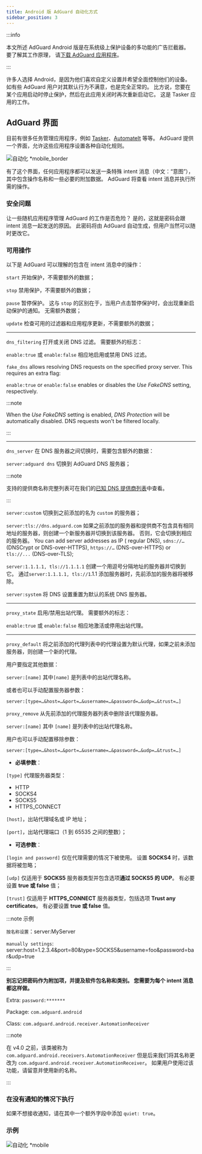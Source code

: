 ```yaml
---
title: Android 版 AdGuard 自动化方式
sidebar_position: 3
---
```


:::info

本文所述 AdGuard Android 版是在系统级上保护设备的多功能的广告拦截器。 要了解其工作原理， 请[下载 AdGuard 应用程序](https://agrd.io/download-kb-adblock)。

:::

许多人选择 Android，是因为他们喜欢自定义设置并希望全面控制他们的设备。 如有些 AdGuard 用户对其默认行为不满意，也是完全正常的。 比方说，您要在某个应用启动时停止保护，然后在此应用关闭时再次重新启动它。 这是 Tasker 应用的工作。

## AdGuard 界面

目前有很多任务管理应用程序，例如 [Tasker](https://play.google.com/store/apps/details?id=net.dinglisch.android.taskerm&noprocess)、[AutomateIt](https://play.google.com/store/apps/details?id=AutomateIt.mainPackage&noprocess) 等等。 AdGuard 提供一个界面，允许这些应用程序设置各种自动化规则。

![自动化 *mobile_border](https://cdn.adtidy.org/blog/new/mmwmfautomation.jpg)

有了这个界面，任何应用程序都可以发送一条特殊 intent 消息（中文：“意图”），其中包含操作名称和一些必要的附加数据。 AdGuard 将查看 intent 消息并执行所需的操作。

### 安全问题

让一些随机应用程序管理 AdGuard 的工作是否危险？ 是的，这就是密码会跟 intent 消息一起发送的原因。 此密码将由 AdGuard 自动生成，但用户当然可以随时更改它。

### 可用操作

以下是 AdGuard 可以理解的包含在 intent 消息中的操作：

`start` 开始保护，不需要额外的数据；

`stop` 禁用保护，不需要额外的数据；

`pause` 暂停保护。 这与 `stop` 的区别在于，当用户点击暂停保护时，会出现重新启动保护的通知。 无需额外数据；

`update` 检查可用的过滤器和应用程序更新，不需要额外的数据；

-----

`dns_filtering` 打开或关闭 DNS 过滤。 需要额外的标志：

`enable:true` 或 `enable:false` 相应地启用或禁用 DNS 过滤。

`fake_dns` allows resolving DNS requests on the specified proxy server. This requires an extra flag:

`enable:true` or `enable:false` enables or disables the *Use FakeDNS* setting, respectively.

:::note

When the *Use FakeDNS* setting is enabled, *DNS Protection* will be automatically disabled. DNS requests won't be filtered locally.

:::

-----

`dns_server` 在 DNS 服务器之间切换时，需要包含额外的数据：

 `server:adguard dns` 切换到 AdGuard DNS 服务器；

:::note

支持的提供商名称完整列表可在我们的[已知 DNS 提供商列表](https://adguard-dns.io/kb/general/dns-providers/)中查看。

:::

 `server:custom` 切换到之前添加的名为 `custom` 的服务器；

 `server:tls://dns.adguard.com` 如果之前添加的服务器和提供商不包含具有相同地址的服务器，则创建一个新服务器并切换到该服务器。 否则，它会切换到相应的服务器。 You can add server addresses as IP ( regular DNS), `sdns://…` (DNSCrypt or DNS-over-HTTPS), `https://…` (DNS-over-HTTPS) or `tls://...` (DNS-over-TLS);

 `server:1.1.1.1, tls://1.1.1.1` 创建一个用逗号分隔地址的服务器并切换到它。 通过`server:1.1.1.1, tls://1`.1.1 添加服务器时，先前添加的服务器将被移除。

 `server:system` 将 DNS 设置重置为默认的系统 DNS 服务器。

 -----

`proxy_state` 启用/禁用出站代理。 需要额外的标志：

`enable:true` 或 `enable:false` 相应地激活或停用出站代理。

-----

`proxy_default` 将之前添加的代理列表中的代理设置为默认代理，如果之前未添加服务器，则创建一个新的代理。

用户要指定其他数据：

`server:[name]` 其中`[name]` 是列表中的出站代理名称。

或者也可以手动配置服务器参数：

`server:[type=…&host=…&port=…&username=…&password=…&udp=…&trust=…]`

`proxy_remove` 从先前添加的代理服务器列表中删除该代理服务器。

`server:[name]` 其中 `[name]` 是列表中的出站代理名称。

用户也可以手动配置移除参数：

`server:[type=…&host=…&port=…&username=…&password=…&udp=…&trust=…]`

- **必填参数**：

`[type]` 代理服务器类型：

- HTTP
- SOCKS4
- SOCKS5
- HTTPS_CONNECT

`[host]`，出站代理域名或 IP 地址；

`[port]`，出站代理端口（1 到 65535 之间的整数）；

- **可选参数**：

 `[login and password]` 仅在代理需要的情况下被使用。 设置 **SOCKS4** 时，该数据将被忽略；

 `[udp]` 仅适用于 **SOCKS5** 服务器类型并包含选项**通过 SOCKS5 的 UDP**。 有必要设置 **true 或 false** 值；

 `[trust]` 仅适用于 **HTTPS_CONNECT** 服务器类型，包括选项 **Trust any certificates**。 有必要设置 **true 或 false** 值。

:::note 示例

`按名称设置`：server:MyServer

`manually settings`: server:host=1.2.3.4&port=80&type=SOCKS5&username=foo&password=bar&udp=true

:::

**别忘记把密码作为附加项，并提及软件包名称和类别。 您需要为每个 intent 消息都这样做。**

Extra: `password:*******`

Package: `com.adguard.android`

Class: `com.adguard.android.receiver.AutomationReceiver`

:::note

在 v4.0 之前，该类被称为 `com.adguard.android.receivers.AutomationReceiver` 但是后来我们将其名称更改为 `com.adguard.android.receiver.AutomationReceiver`。 如果用户使用过该功能，请留意并使用新的名称。

:::

### 在没有通知的情况下执行

如果不想接收通知，请在其中一个额外字段中添加 `quiet: true`。

### 示例

![自动化 *mobile](https://cdn.adtidy.org/content/kb/ad_blocker/android/solving_problems/tasker/automation2.png)

